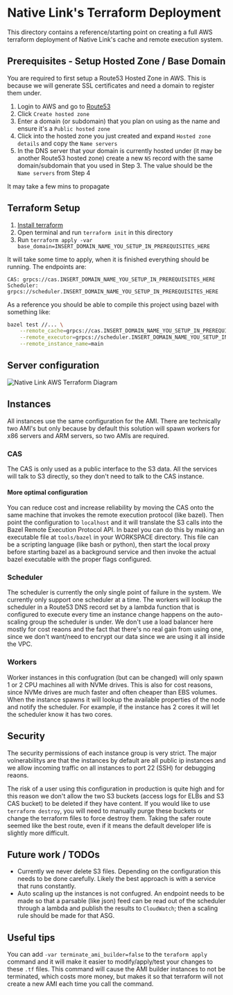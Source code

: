 # Native Link's Terraform Deployment
This directory contains a reference/starting point on creating a full AWS terraform deployment of Native Link's cache and remote execution system.

## Prerequisites - Setup Hosted Zone / Base Domain
You are required to first setup a Route53 Hosted Zone in AWS. This is because we will generate SSL certificates and need a domain to register them under.

1. Login to AWS and go to [Route53](https://console.aws.amazon.com/route53/v2/hostedzones)
2. Click `Create hosted zone`
3. Enter a domain (or subdomain) that you plan on using as the name and ensure it's a `Public hosted zone`
4. Click into the hosted zone you just created and expand `Hosted zone details` and copy the `Name servers`
5. In the DNS server that your domain is currently hosted under (it may be another Route53 hosted zone) create a new `NS` record with the same domain/subdomain that you used in Step 3. The value should be the `Name servers` from Step 4

It may take a few mins to propagate

## Terraform Setup
1. [Install terraform](https://www.terraform.io/downloads)
2. Open terminal and run `terraform init` in this directory
3. Run `terraform apply -var base_domain=INSERT_DOMAIN_NAME_YOU_SETUP_IN_PREREQUISITES_HERE`

It will take some time to apply, when it is finished everything should be running. The endpoints are:
```
CAS: grpcs://cas.INSERT_DOMAIN_NAME_YOU_SETUP_IN_PREREQUISITES_HERE
Scheduler: grpcs://scheduler.INSERT_DOMAIN_NAME_YOU_SETUP_IN_PREREQUISITES_HERE
```

As a reference you should be able to compile this project using bazel with something like:
```sh
bazel test //... \
    --remote_cache=grpcs://cas.INSERT_DOMAIN_NAME_YOU_SETUP_IN_PREREQUISITES_HERE \
    --remote_executor=grpcs://scheduler.INSERT_DOMAIN_NAME_YOU_SETUP_IN_PREREQUISITES_HERE \
    --remote_instance_name=main
```

## Server configuration
![Native Link AWS Terraform Diagram](https://user-images.githubusercontent.com/1831202/176286845-ff683266-3f23-489c-b58a-3eda49e484be.png)

## Instances
All instances use the same configuration for the AMI. There are technically two AMI's but only because by default this solution will spawn workers for x86 servers and ARM servers, so two AMIs are required.

### CAS
The CAS is only used as a public interface to the S3 data. All the services will talk to S3 directly, so they don't need to talk to the CAS instance.

#### More optimal configuration
You can reduce cost and increase reliability by moving the CAS onto the same machine that invokes the remote execution protocol (like bazel). Then point the configuration to `localhost` and it will translate the S3 calls into the Bazel Remote Execution Protocol API.
In bazel you can do this by making an executable file at `tools/bazel` in your WORKSPACE directory. This file can be a scripting language (like bash or python), then start the local proxy before starting bazel as a background service and then invoke the actual bazel executable with the proper flags configured.

### Scheduler
The scheduler is currently the only single point of failure in the system. We currently only support one scheduler at a time.
The workers will lookup the scheduler in a Route53 DNS record set by a lambda function that is configured to execute every time an instance change happens on the auto-scaling group the scheduler is under.
We don't use a load balancer here mostly for cost reaons and the fact that there's no real gain from using one, since we don't want/need to encrypt our data since we are using it all inside the VPC.

### Workers
Worker instances in this confugration (but can be changed) will only spawn 1 or 2 CPU machines all with NVMe drives. This is also for cost reasons, since NVMe drives are much faster and often cheaper than EBS volumes.
When the instance spawns it will lookup the available properties of the node and notify the scheduler. For example, if the instance has 2 cores it will let the scheduler know it has two cores.

## Security
The security permissions of each instance group is very strict. The major volnerabilitys are that the instances by default are all public ip instances and we allow incoming traffic on all instances to port 22 (SSH) for debugging reaons.

The risk of a user using this configuration in production is quite high and for this reason we don't allow the two S3 buckets (access logs for ELBs and S3 CAS bucket) to be deleted if they have content.
If you would like to use `terraform destroy`, you will need to manually purge these buckets or change the terraform files to force destroy them.
Taking the safer route seemed like the best route, even if it means the default developer life is slightly more difficult.

## Future work / TODOs
* Currently we never delete S3 files. Depending on the configuration this needs to be done carefully. Likely the best approach is with a service that runs constantly.
* Auto scaling up the instances is not confugred. An endpoint needs to be made so that a parsable (like json) feed can be read out of the scheduler through a lambda and publish the results to `CloudWatch`; then a scaling rule should be made for that ASG.

## Useful tips
You can add `-var terminate_ami_builder=false` to the `teraform apply` command and it will make it easier to modify/apply/test your changes to these `.tf` files.
This command will cause the AMI builder instances to not be terminated, which costs more money, but makes it so that terraform will not create a new AMI each time you call the command.
